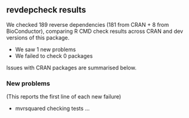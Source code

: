 ## revdepcheck results

We checked 189 reverse dependencies (181 from CRAN + 8 from BioConductor), comparing R CMD check results across CRAN and dev versions of this package.

 * We saw 1 new problems
 * We failed to check 0 packages

Issues with CRAN packages are summarised below.

### New problems
(This reports the first line of each new failure)

* mvrsquared
  checking tests ...

